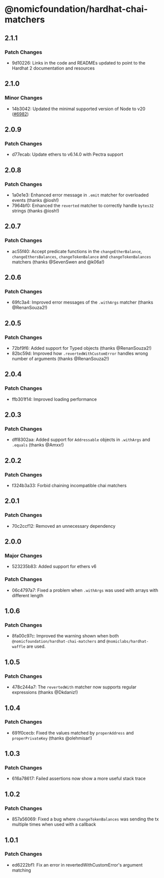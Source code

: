 # @nomicfoundation/hardhat-chai-matchers

## 2.1.1

### Patch Changes

- 9d10226: Links in the code and READMEs updated to point to the Hardhat 2 documentation and resources

## 2.1.0

### Minor Changes

- 14b3042: Updated the minimal supported version of Node to v20 ([#6982](https://github.com/NomicFoundation/hardhat/pull/6982))

## 2.0.9

### Patch Changes

- d77ecab: Update ethers to v6.14.0 with Pectra support

## 2.0.8

### Patch Changes

- 1a0e1e3: Enhanced error message in `.emit` matcher for overloaded events (thanks @iosh!)
- 7964bf0: Enhanced the `reverted` matcher to correctly handle `bytes32` strings (thanks @iosh!)

## 2.0.7

### Patch Changes

- ac55f40: Accept predicate functions in the `changeEtherBalance`, `changeEthersBalances`, `changeTokenBalance` and `changeTokenBalances` matchers (thanks @SevenSwen and @k06a!)

## 2.0.6

### Patch Changes

- 69fc3a4: Improved error messages of the `.withArgs` matcher (thanks @RenanSouza2!)

## 2.0.5

### Patch Changes

- 72bf9f6: Added support for Typed objects (thanks @RenanSouza2!)
- 82bc59d: Improved how `.revertedWithCustomError` handles wrong number of arguments (thanks @RenanSouza2!)

## 2.0.4

### Patch Changes

- ffb301f14: Improved loading performance

## 2.0.3

### Patch Changes

- dff8302aa: Added support for `Addressable` objects in `.withArgs` and `.equals` (thanks @Amxx!)

## 2.0.2

### Patch Changes

- f324b3a33: Forbid chaining incompatible chai matchers

## 2.0.1

### Patch Changes

- 70c2ccf12: Removed an unnecessary dependency

## 2.0.0

### Major Changes

- 523235b83: Added support for ethers v6

### Patch Changes

- 06c4797a7: Fixed a problem when `.withArgs` was used with arrays with different length

## 1.0.6

### Patch Changes

- 8fa00c97c: Improved the warning shown when both `@nomicfoundation/hardhat-chai-matchers` and `@nomiclabs/hardhat-waffle` are used.

## 1.0.5

### Patch Changes

- 478c244a7: The `revertedWith` matcher now supports regular expressions (thanks @Dkdaniz!)

## 1.0.4

### Patch Changes

- 691f0cecb: Fixed the values matched by `properAddress` and `properPrivateKey` (thanks @olehmisar!)

## 1.0.3

### Patch Changes

- 616a78617: Failed assertions now show a more useful stack trace

## 1.0.2

### Patch Changes

- 857a56069: Fixed a bug where `changeTokenBalances` was sending the tx multiple times when used with a callback

## 1.0.1

### Patch Changes

- ed6222bf1: Fix an error in revertedWithCustomError's argument matching
